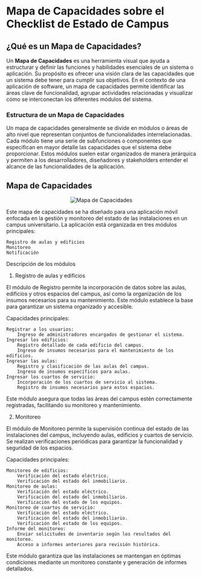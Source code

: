 <h1>Mapa de Capacidades sobre el Checklist de Estado de Campus</h1>

## ¿Qué es un Mapa de Capacidades?

Un **Mapa de Capacidades** es una herramienta visual que ayuda a estructurar y definir las funciones y habilidades esenciales de un sistema o aplicación. Su propósito es ofrecer una visión clara de las capacidades que un sistema debe tener para cumplir sus objetivos. En el contexto de una aplicación de software, un mapa de capacidades permite identificar las áreas clave de funcionalidad, agrupar actividades relacionadas y visualizar cómo se interconectan los diferentes módulos del sistema.

### Estructura de un Mapa de Capacidades

Un mapa de capacidades generalmente se divide en módulos o áreas de alto nivel que representan conjuntos de funcionalidades interrelacionadas. Cada módulo tiene una serie de subfunciones o componentes que especifican en mayor detalle las capacidades que el sistema debe proporcionar. Estos módulos suelen estar organizados de manera jerárquica y permiten a los desarrolladores, diseñadores y stakeholders entender el alcance de las funcionalidades de la aplicación.

## Mapa de Capacidades

<p align="center">
  <img src="https://github.com/user-attachments/assets/9b6503d5-ff77-47b1-82b7-89b18b7d7921" alt="Mapa de Capacidades"/>
</p>


Este mapa de capacidades se ha diseñado para una aplicación móvil enfocada en la gestión y monitoreo del estado de las instalaciones en un campus universitario. La aplicación está organizada en tres módulos principales:

    Registro de aulas y edificios
    Monitoreo
    Notificación

Descripción de los módulos
1. Registro de aulas y edificios

El módulo de Registro permite la incorporación de datos sobre las aulas, edificios y otros espacios del campus, así como la organización de los insumos necesarios para su mantenimiento. Este módulo establece la base para garantizar un sistema organizado y accesible.

Capacidades principales:

    Registrar a los usuarios:
        Ingreso de administradores encargados de gestionar el sistema.
    Ingresar los edificios:
        Registro detallado de cada edificio del campus.
        Ingreso de insumos necesarios para el mantenimiento de los edificios.
    Ingresar las aulas:
        Registro y clasificación de las aulas del campus.
        Ingreso de insumos específicos para aulas.
    Ingresar los cuartos de servicio:
        Incorporación de los cuartos de servicio al sistema.
        Registro de insumos necesarios para estos espacios.

Este módulo asegura que todas las áreas del campus estén correctamente registradas, facilitando su monitoreo y mantenimiento.

2. Monitoreo

El módulo de Monitoreo permite la supervisión continua del estado de las instalaciones del campus, incluyendo aulas, edificios y cuartos de servicio. Se realizan verificaciones periódicas para garantizar la funcionalidad y seguridad de los espacios.

Capacidades principales:

    Monitoreo de edificios:
        Verificación del estado eléctrico.
        Verificación del estado del inmobiliario.
    Monitoreo de aulas:
        Verificación del estado eléctrico.
        Verificación del estado del inmobiliario.
        Verificación del estado de los equipos.
    Monitoreo de cuartos de servicio:
        Verificación del estado eléctrico.
        Verificación del estado del inmobiliario.
        Verificación del estado de los equipos.
    Informe del monitoreo:
        Enviar solicitudes de inventario según los resultados del monitoreo.
        Acceso a informes anteriores para revisión histórica.

Este módulo garantiza que las instalaciones se mantengan en óptimas condiciones mediante un monitoreo constante y generación de informes detallados.
